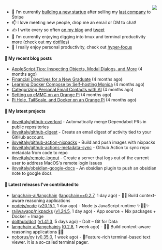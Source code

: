 <img align="right" src="https://github-readme-stats.vercel.app/api?username=iloveitaly&show_icons=true&text_color=718096&hide_title=true"/>

- 🔭 I’m currently [building a new startup](https://mikebian.co/bye-stripe-on-to-the-next-adventure/) after selling my [last company](https://suitesync.io) to Stripe
- 📫 I love meeting new people, drop me an email or DM to chat!
- ✍️ I write every so often [on my blog](http://mikebian.co/) and [tweet](https://twitter.com/mike_bianco)
- 🌱 I’m currently enjoying digging into tmux and terminal productivity more (check out my [dotfiles](https://github.com/iloveitaly/dotfiles))
- 💬 I really enjoy personal productivity, check out [hyper-focus](https://github.com/iloveitaly/hyper-focus)

#### 📜 My recent blog posts


- [AppleScript Tips: Inspecting Objects, Modal Dialogs, and More](https://mikebian.co/applescript-tips-inspecting-objects-modal-dialogs-and-more/) (4 months ago)
- [Financial Directives for a New Graduate](https://mikebian.co/financial-directives-for-a-new-graduate/) (4 months ago)
- [Learning Docker Compose by Self-hosting Monica](https://mikebian.co/learning-docker-compose-by-self-hosting-monica/) (4 months ago)
- [Categorizing Personal Email Contacts with AI](https://mikebian.co/categorizing-personal-email-contacts-with-ai/) (4 months ago)
- [Setting up eMMC on an Orange Pi](https://mikebian.co/setting-up-emmc-on-an-orange-pi/) (4 months ago)
- [Pi Hole, TailScale, and Docker on an Orange Pi](https://mikebian.co/pi-hole-tailscale-and-docker-on-an-orange-pi/) (4 months ago)

#### 🌱 My latest projects


- [iloveitaly/github-overlord](https://github.com/iloveitaly/github-overlord) - Automatically merge Dependabot PRs in public repositories
- [iloveitaly/github-digest](https://github.com/iloveitaly/github-digest) - Create an email digest of activity tied to your GitHub account.
- [iloveitaly/github-action-nixpacks](https://github.com/iloveitaly/github-action-nixpacks) - Build and push images with nixpacks
- [iloveitaly/github-actions-metadata-sync](https://github.com/iloveitaly/github-actions-metadata-sync) - Github Action to sync repo metadata from code to repo
- [iloveitaly/remote-logout](https://github.com/iloveitaly/remote-logout) - Create a server that logs out of the current user to address MacOS&#39;s remote login issues
- [iloveitaly/obsidian-google-docs](https://github.com/iloveitaly/obsidian-google-docs) - An obsidian plugin to push an obsidian note to google docs

#### 🔭 Latest releases I've contributed to


- [langchain-ai/langchain](https://github.com/langchain-ai/langchain) ([langchain==0.2.7](https://github.com/langchain-ai/langchain/releases/tag/langchain%3D%3D0.2.7), 1 day ago) - 🦜🔗 Build context-aware reasoning applications
- [nodejs/node](https://github.com/nodejs/node) ([v20.15.1](https://github.com/nodejs/node/releases/tag/v20.15.1), 1 day ago) - Node.js JavaScript runtime ✨🐢🚀✨
- [railwayapp/nixpacks](https://github.com/railwayapp/nixpacks) ([v1.24.5](https://github.com/railwayapp/nixpacks/releases/tag/v1.24.5), 1 day ago) - App source &#43; Nix packages &#43; Docker = Image
- [dolthub/dolt](https://github.com/dolthub/dolt) ([v1.41.3](https://github.com/dolthub/dolt/releases/tag/v1.41.3), 5 days ago) - Dolt – Git for Data
- [langchain-ai/langchainjs](https://github.com/langchain-ai/langchainjs) ([0.2.8](https://github.com/langchain-ai/langchainjs/releases/tag/0.2.8), 1 week ago) - 🦜🔗 Build context-aware reasoning applications 🦜🔗
- [noborus/ov](https://github.com/noborus/ov) ([v0.35.0](https://github.com/noborus/ov/releases/tag/v0.35.0), 1 week ago) - 🎑Feature-rich terminal-based text viewer.  It is a so-called terminal pager.
